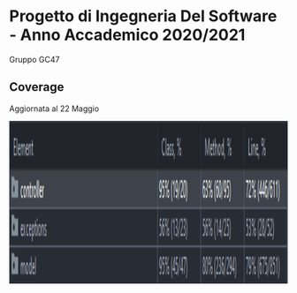 # Progetto di Ingegneria Del Software - Anno Accademico 2020/2021
Gruppo GC47
## Coverage
Aggiornata al 22 Maggio
<p align="center">
  <img width="635" height="295" src="/utilities/coverage/coverage 22-05.png">
</p>
